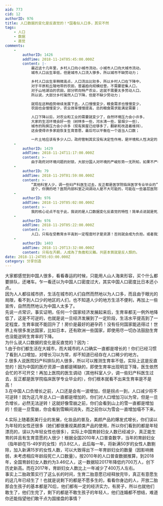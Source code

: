 ```yaml
---
aid: 773
cid: 12
authorID: 976
title: 人口数据的变化是反直觉的！*国看似人口多，其实不然
tags:
    - 人口
    - 数据
    - 直觉
comments:
    -
        authorID: 1426
        addTime: 2018-11-24T05:45:00.000Z
        content: |-
            最近这十几年里，乡村人口向小城市流动，小城市人口向大城市流动，  
            城市人口出生率低，但是城市人口流入够多，所以城市不缺劳动力；

            乡村人口出生率稍微高点，人口流出比较多，所以乡村人口在下降中，  
            对于平原和丘陵地带的农田，普遍趋向规模经营，不需要密集人口，  
            对于山地湖泊的农田，部分转向特产农业，这就不需要太多劳动人口，  
            所以说，大部分乡村虽然人口下降，但是不缺少劳动力；

            就现在这种趋势继续发展下去，人口慢慢变少，粮食需求也慢慢变少，  
            农田也会慢慢变少，农业效率慢慢提高，总的粮食需求能满足需要；

            人口下降以后，对农业和工业的需要就变少了，自然环境压力会小许多，  
            大家的生活环境会好一些（树林多一些，河水清一些，冒烟少一些），  
            城市的购房压力会小许多（现有房屋已经够多了，翻新和改造着维持），  
            这会使得许多家庭恢复生育意愿，最后可以平衡在一个适当人口数；

            一片土地应该有多少人口，政府管制其实没有决定性作用，是环境和人性决定的，何必担心？
    -
        authorID: 1429
        addTime: 2018-11-24T11:17:00.000Z
        content: >-
            由于政府对环境问题的封锁，大部分国人对环境的严峻形势一无所知，如果不严格控制人口的增长，那么在客观规律的作用下，中国必然面临一场大规模的生态灾难来减少人口。
    -
        authorID: 79
        addTime: 2018-11-29T01:59:00.000Z
        content: >-
            “其他科室人少，调一些妇产科医生过去，反正都是医学院临床医学专业毕业的”
            这个，你猜的吧？医院内部科室之间调动人是不大可能的，可能在一些基层医院存在多个科室共用医生的情况，但是总体来说科室确认调其他科室的人去补充的不大可能出现的。
    -
        authorID: 976
        addTime: 2018-11-29T05:02:00.000Z
        content: >-
            我的核心论点不在于此，我说的是人口数据变化反直觉的特性！简单点说就是死人不会说话，能说话让你感觉到存在感的都是活人，幸存者偏差就在于此，因为现在所有活着的人都说人太多了，政府也说人太多了，你从小接受到的观念也是人太多了，所以你自然而然地以为人就是太多了，却不知过不了多久人就会减少，还有你说的那个医院科室调动，我想说我亲眼看到医院医生轮转，人手不够的科室太多，人家也不是傻子，总不能让累的累死，闲的闲死！人家也会灵活运用人力资源的好伐？
    -
        authorID: 976
        addTime: 2018-11-29T05:22:00.000Z
        content: >-
            人口，只有在受教育水平高到一定程度时才是资源！否则就会成为负担。或者我这么说罢：你们家是普通人家，你家孩子要是读完小学就不读书的话基本上这辈子就完了，可能也只能当混混，只能混社会（教育水平低影响社会稳定）。要是你能让你家孩子读完中学（中国大多数劳动力的学历），那他起码能去打工，最起码能靠劳动养活自己（有一定文化程度的劳动力是中国利用人口红利发展的关键），要是能读大学，那他成为工程师或者其他类型的高端人才的概率就很大，就能靠知识在收入上碾压低端劳动力（美国等国家就是靠先进的技术，到处收专利费压榨发展中国家的）！中国的问题不仅仅在于人口老龄化，而在于，改革开放后的几十年的时间里，中国依靠大量的廉价的有一定的文化水平的劳动力获得了经济发展，现在劳动力不足了，不能再依靠这种依靠低端制造业/劳动力密集型产业的发展模式了！中国又没有日本那样多的高端制造业企业（松下索尼等等）！又不能像美国一样掌握先进核心技术满世界收专利费！！而中国制造业转型升级一直都是困难的！因为种种原因（现在的钱都往房地产涌，都在专心炒房！没有人一心做实业，也没人专心培育自己的核心竞争力）很难发展先进制造！当中国老龄化程度严重，劳动力人口减少，很多企业往越南等用工便宜的地方转移时，势必会带来很多问题！
    -
        authorID: 1403
        addTime: 2018-11-29T13:32:00.000Z
        content: 只有在兲朝，人成為了負擔和災難。共匪本質就是反人類的。
date: 2018-11-24T05:03:00.000Z
category: 分享创造
---
```


大家都感觉到中国人很多，看看春运的时候，只能用人山人海来形容，买个什么都要排队，还堵车。乍一看还以为中国人口密度过大，其实中国人口密度比日本还小点。  
因为人人都往城市挤，生活在城市的人们自然而然地以为人口多，而且由于眼光的局限，看不到人口少的地区的人们，也不知道人少的地方生活不便利，再加上一些宣传，自然而然地认为中国人太多了。  
先说一点常识，事实证明，任何一个国家经济发展起来后，生育率都无一例外地降低了，这是不可逆的，也就是说一旦经济发展到了一定阶段，生活水平提高到了一定程度，生育率就不能回升了！房价是最好的避孕药！没有任何国家能逃得过！世界上有很多发达国家，比如日本，还有欧洲一些国家，即使用尽一切办法鼓励生育也没能逆转生育率的下降。  
为什么说人口数据的变化是反直觉的？因为：  
1.由于你们都生活在大城市，而大城市的人口确实一直都是增长的！你们已经习惯了看到人口增加，对增长习以为常，却不知道已经存在人口稀少的地方。  
2.很多人说医院妇产科排队的人很多，所以可以推测生育率不低，实际上这是反直觉的！因为中国的医疗资源一直都是稀缺的，即使生育率出现明显下降，医生依然会忙的不可开交！再加上医院的医生调动（其他科室人少，调一些妇产科医生过去，反正都是医学院临床医学专业毕业的），你们根本就看不出来生育率是不是高！  
3.在中国人口负增长之前，人口还是会有一波增加，但是拐点一到，人口减少将不可逆转！因为这几年总人口一直都是增加的，你们对人口增加习以为常，但是一旦负增长，必然无法逆转！这就好像雪崩之前，你们会看到山上的雪一直都是增加的！但是一旦雪崩，你会看到雪瞬间消失，而之前你以为雪会一直增加塌不下来。

4.实际上随着医美行业的发展，化妆品的普及，美颜产品的爆发式增长，你们误以为年轻的女性还很多（她们都很重视美颜类产品的使用，所以你们看到的都是年轻漂亮的，误以为年轻女性也很多），实际上中国育龄妇女人数已经减少，真正能生育的并且有生育意愿的人很少！根据全国2010年人口普查数字，当年的育龄妇女（指年龄在15-49岁的女性）约3.8亿人，此后每一年，将新满50岁的女性人数剔除，加入新满15岁的女性人数，可以大致得出下一年育龄妇女的数量（因影响微弱，未考虑相应年龄段死亡人口数量）。按2010年的人口普查数据推算，到2018年，全国育龄妇女人数约为3.46亿人，这一数据较2017年降低约700万人，创下历史新高。而在2017年，育龄妇女人数比上一年减少了400万人左右。  
事实上二胎政策实行了这么长的时间，生育二胎意愿已经释放完毕，真正有意愿生的这几年已经生了！也就是说剩下的都是不愿多生的，看看你身边的人，开放二胎那会生孩子的基本都是70后，他们都有一定的经济实力，有房子，所以也就他们敢生了，他们生完了，剩下的都是不敢生孩子的年轻人，他们连婚都不想结，难道你还能指望他们敢干点为国接盘的事情？
